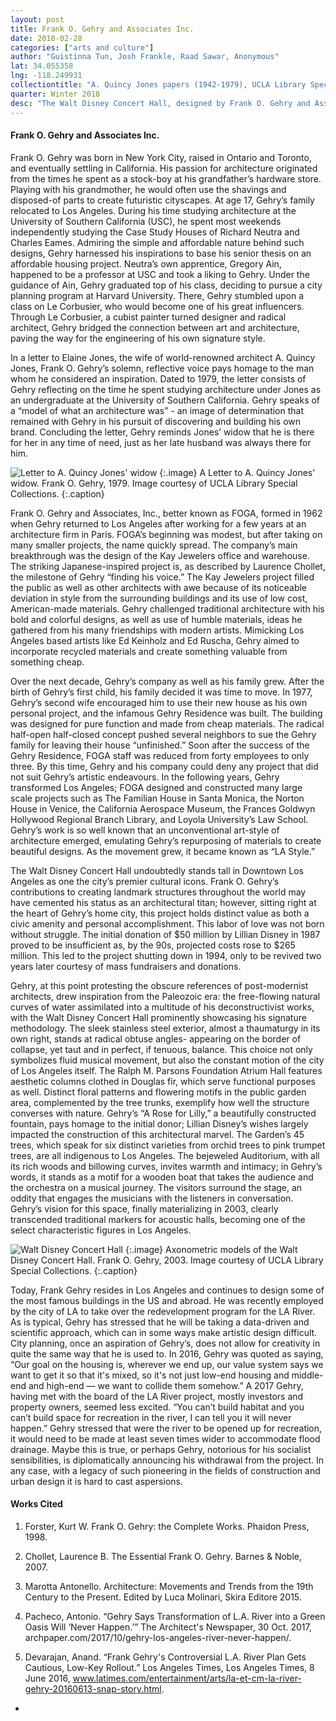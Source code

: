 ```yaml
---
layout: post
title: Frank O. Gehry and Associates Inc.
date: 2018-02-28
categories: ["arts and culture"]
author: "Guistinna Tun, Josh Frankle, Raad Sawar, Anonymous"
lat: 34.055358
lng: -118.249931
collectiontitle: "A. Quincy Jones papers (1942-1979), UCLA Library Special Collections"
quarter: Winter 2018
desc: "The Walt Disney Concert Hall, designed by Frank O. Gehry and Associates Inc. (FOGA), is one of the most striking and iconic buildings in Downtown Los Angeles."
---
```


#### Frank O. Gehry and Associates Inc.

Frank O. Gehry was born in New York City, raised in Ontario and Toronto, and eventually settling in California. His passion for architecture originated from the times he spent as a stock-boy at his grandfather’s hardware store. Playing with his grandmother, he would often use the shavings and disposed-of parts to create futuristic cityscapes. At age 17, Gehry’s family relocated to Los Angeles. During his time studying architecture at the University of Southern California (USC), he spent most weekends independently studying the Case Study Houses of Richard Neutra and Charles Eames. Admiring the simple and affordable nature behind such designs, Gehry harnessed his inspirations to base his senior thesis on an affordable housing project. Neutra’s own apprentice, Gregory Ain, happened to be a professor at USC and took a liking to Gehry. Under the guidance of Ain, Gehry graduated top of his class, deciding to pursue a city planning program at Harvard University. There, Gehry stumbled upon a class on Le Corbusier, who would become one of his great influencers. Through Le Corbusier, a cubist painter turned designer and radical architect, Gehry bridged the connection between art and architecture, paving the way for the engineering of his own signature style. 

In a letter to Elaine Jones, the wife of world-renowned architect A. Quincy Jones, Frank O. Gehry’s solemn, reflective voice pays homage to the man whom he considered an inspiration. Dated to 1979, the letter consists of Gehry reflecting on the time he spent studying architecture under Jones as an undergraduate at the University of Southern California. Gehry speaks of a “model of what an architecture was” - an image of determination that remained with Gehry in his pursuit of discovering and building his own brand. Concluding the letter, Gehry reminds Jones’ widow that he is there for her in any time of need, just as her late husband was always there for him. 

![Letter to A. Quincy Jones' widow](images/gehry_01.jpg)
{:.image}
A Letter to A. Quincy Jones' widow. Frank O. Gehry, 1979. Image courtesy of UCLA Library Special Collections.
{:.caption}

Frank O. Gehry and Associates, Inc., better known as FOGA, formed in 1962 when Gehry returned to Los Angeles after working for a few years at an architecture firm in Paris. FOGA’s beginning was modest, but after taking on many smaller projects, the name quickly spread. The company’s main breakthrough was the design of the Kay Jewelers office and warehouse. The striking Japanese-inspired project is, as described by Laurence Chollet, the milestone of Gehry “finding his voice.” The Kay Jewelers project filled the public as well as other architects with awe because of its noticeable deviation in style from the surrounding buildings and its use of low cost, American-made materials. Gehry challenged traditional architecture with his bold and colorful designs, as well as use of humble materials, ideas he gathered from his many friendships with modern artists. Mimicking Los Angeles based artists like Ed Keinholz and Ed Ruscha, Gehry aimed to incorporate recycled materials and create something valuable from something cheap. 

Over the next decade, Gehry’s company as well as his family grew. After the birth of Gehry’s first child, his family decided it was time to move. In 1977, Gehry’s second wife encouraged him to use their new house as his own personal project, and the infamous Gehry Residence was built. The building was designed for pure function and made from cheap materials. The radical half-open half-closed concept pushed several neighbors to sue the Gehry family for leaving their house “unfinished.” Soon after the success of the Gehry Residence, FOGA staff was reduced from forty employees to only three. By this time, Gehry and his company could deny any project that did not suit Gehry’s artistic endeavours. In the following years, Gehry transformed Los Angeles; FOGA designed and constructed many large scale projects such as The Familian House in Santa Monica, the Norton House in Venice, the California Aerospace Museum, the Frances Goldwyn Hollywood Regional Branch Library, and Loyola University’s Law School. Gehry’s work is so well known that an unconventional art-style of architecture emerged, emulating Gehry’s repurposing of materials to create beautiful designs. As the movement grew, it became known as “LA Style.”

The Walt Disney Concert Hall undoubtedly stands tall in Downtown Los Angeles as one the city’s premier cultural icons. Frank O. Gehry’s contributions to creating landmark structures throughout the world may have cemented his status as an architectural titan; however, sitting right at the heart of Gehry’s home city, this project holds distinct value as both a civic amenity and personal accomplishment. This labor of love was not born without struggle. The initial donation of $50 million by Lillian Disney in 1987 proved to be insufficient as, by the 90s, projected costs rose to $265 million. This led to the project shutting down in 1994, only to be revived two years later courtesy of mass fundraisers and donations. 

Gehry, at this point protesting the obscure references of post-modernist architects, drew inspiration from the Paleozoic era: the free-flowing natural curves of water assimilated into a multitude of his deconstructivist works, with the Walt Disney Concert Hall prominently showcasing his signature methodology. The sleek stainless steel exterior, almost a thaumaturgy in its own right, stands at radical obtuse angles- appearing on the border of collapse, yet taut and in perfect, if tenuous, balance. This choice not only symbolizes fluid musical movement, but also the constant motion of the city of Los Angeles itself. The Ralph M. Parsons Foundation Atrium Hall features aesthetic columns clothed in Douglas fir, which serve functional purposes as well. Distinct floral patterns and flowering motifs in the public garden area, complemented by the tree trunks, exemplify how well the structure converses with nature. Gehry’s “A Rose for Lilly,” a beautifully constructed fountain, pays homage to the initial donor; Lillian Disney’s wishes largely impacted the construction of this architectural marvel. The Garden’s 45 trees, which speak for six distinct varieties from orchid trees to pink trumpet trees, are all indigenous to Los Angeles. The bejeweled Auditorium, with all its rich woods and billowing curves, invites warmth and intimacy; in Gehry’s words, it stands as a motif for a wooden boat that takes the audience and the orchestra on a musical journey. The visitors surround the stage, an oddity that engages the musicians with the listeners in conversation. Gehry’s vision for this space, finally materializing in 2003, clearly transcended traditional markers for acoustic halls, becoming one of the select characteristic figures in Los Angeles.

![Walt Disney Concert Hall](images/gehry_02.jpg)
{:.image}
Axonometric models of the Walt Disney Concert Hall. Frank O. Gehry, 2003. Image courtesy of UCLA Library Special Collections.
{:.caption}

Today, Frank Gehry resides in Los Angeles and continues to design some of the most famous buildings in the US and abroad. He was recently employed by the city of LA to take over the redevelopment program for the LA River. As is typical, Gehry has stressed that he will be taking a data-driven and scientific approach, which can in some ways make artistic design difficult. City planning, once an aspiration of Gehry’s, does not allow for creativity in quite the same way that he is used to. In 2016, Gehry was quoted as saying, “Our goal on the housing is, wherever we end up, our value system says we want to get it so that it's mixed, so it's not just low-end housing and middle-end and high-end — we want to collide them somehow.” A 2017 Gehry, having met with the board of the LA River project, mostly investors and property owners, seemed less excited. “You can’t build habitat and you can’t build space for recreation in the river, I can tell you it will never happen.” Gehry stressed that were the river to be opened up for recreation, it would need to be made at least seven times wider to accommodate flood drainage. Maybe this is true, or perhaps Gehry, notorious for his socialist sensibilities, is diplomatically announcing his withdrawal from the project. In any case, with a legacy of such pioneering in the fields of construction and urban design it is hard to cast aspersions.

#### Works Cited

1. Forster, Kurt W. Frank O. Gehry: the Complete Works. Phaidon Press, 1998.

2. Chollet, Laurence B. The Essential Frank O. Gehry. Barnes & Noble, 2007.

3. Marotta Antonello. Architecture: Movements and Trends from the 19th Century to the Present. Edited by Luca Molinari, Skira Editore 2015.

4. Pacheco, Antonio. “Gehry Says Transformation of L.A. River into a Green Oasis Will ‘Never Happen.’” The Architect's Newspaper, 30 Oct. 2017, archpaper.com/2017/10/gehry-los-angeles-river-never-happen/.

5. Devarajan, Anand. “Frank Gehry's Controversial L.A. River Plan Gets Cautious, Low-Key Rollout.” Los Angeles Times, Los Angeles Times, 8 June 2016, www.latimes.com/entertainment/arts/la-et-cm-la-river-gehry-20160613-snap-story.html.


-

